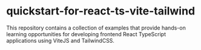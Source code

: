 # quickstart-for-react-ts-vite-tailwind
This repository contains a collection of examples that provide hands-on learning opportunities for developing frontend React TypeScript applications using ViteJS and TailwindCSS.
